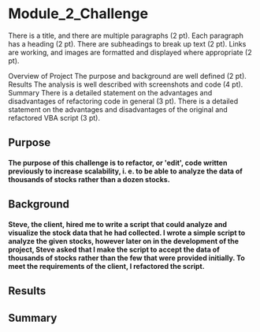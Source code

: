 # Module_2_Challenge

There is a title, and there are multiple paragraphs (2 pt).
Each paragraph has a heading (2 pt).
There are subheadings to break up text (2 pt).
Links are working, and images are formatted and displayed where appropriate (2 pt).

Overview of Project
The purpose and background are well defined (2 pt).
Results
The analysis is well described with screenshots and code (4 pt).
Summary
There is a detailed statement on the advantages and disadvantages of refactoring code in general (3 pt).
There is a detailed statement on the advantages and disadvantages of the original and refactored VBA script (3 pt).

## Purpose
####    The purpose of this challenge is to refactor, or 'edit', code written previously to increase  scalability, i. e. to be able to analyze the data of thousands of stocks rather than a dozen stocks.

## Background
####    Steve, the client, hired me to write a script that could analyze and visualize the stock data that he had collected.  I wrote a simple script to analyze the given stocks, however later on in the development of the project, Steve asked that I make the script to accept the data of thousands of stocks rather than the few that were provided initially.  To meet the requirements of the client, I refactored the script.

## Results
####    

## Summary
####    